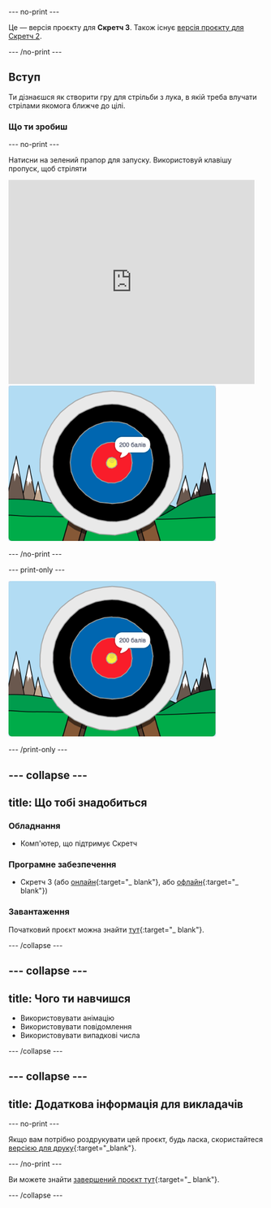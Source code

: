 \--- no-print \---

Це — версія проєкту для **Скретч 3**. Також існує [версія проєкту для Скретч 2](https://projects.raspberrypi.org/en/projects/archery-scratch2).

\--- /no-print \---

## Вступ

Ти дізнаєшся як створити гру для стрільби з лука, в якій треба влучати стрілами якомога ближче до цілі.

### Що ти зробиш

\--- no-print \---

Натисни на зелений прапор для запуску. Використовуй клавішу пропуск, щоб стріляти

<div class="scratch-preview">
  <iframe allowtransparency="true" width="485" height="402" src="https://scratch.mit.edu/projects/embed/114760038/?autostart=false" frameborder="0" scrolling="no"></iframe>
  <img src="images/archery-final.png">
</div>

\--- /no-print \---

\--- print-only \---

![завершений проєкт](images/archery-final.png)

\--- /print-only \---

## \--- collapse \---

## title: Що тобі знадобиться

### Обладнання

+ Комп'ютер, що підтримує Скретч

### Програмне забезпечення

+ Скретч 3 (або [онлайн](http://rpf.io/scratchon){:target="_ blank"}, або [офлайн](http://rpf.io/scratchoff){:target="_ blank"})

### Завантаження

Початковий проєкт можна знайти [тут](http://rpf.io/p/en/archery-go){:target="_ blank"}.

\--- /collapse \---

## \--- collapse \---

## title: Чого ти навчишся

+ Використовувати анімацію 
+ Використовувати повідомлення
+ Використовувати випадкові числа

\--- /collapse \---

## \--- collapse \---

## title: Додаткова інформація для викладачів

\--- no-print \---

Якщо вам потрібно роздрукувати цей проєкт, будь ласка, скористайтеся [версією для друку](https://projects.raspberrypi.org/en/projects/archery/print){:target="_blank"}.

\--- /no-print \---

Ви можете знайти [завершений проєкт тут](http://rpf.io/p/en/archery-get){:target="_ blank"}.

\--- /collapse \---